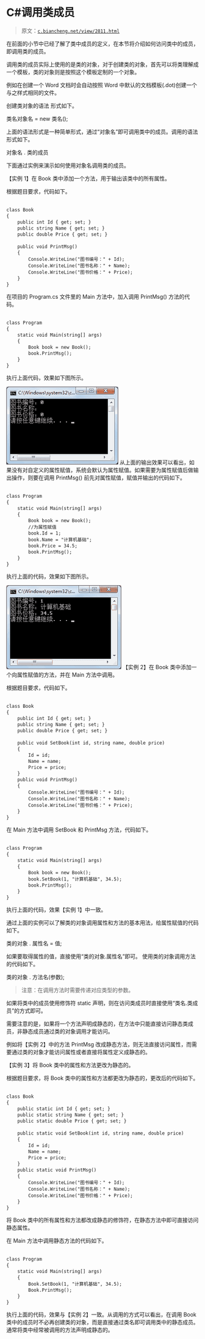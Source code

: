 # C#调用类成员

> 原文：[`c.biancheng.net/view/2811.html`](http://c.biancheng.net/view/2811.html)

在前面的小节中已经了解了类中成员的定义，在本节将介绍如何访问类中的成员，即调用类的成员。

调用类的成员实际上使用的是类的对象，对于创建类的对象，首先可以将类理解成一个模板，类的对象则是按照这个模板定制的一个对象。

例如在创建一个 Word 文档时会自动按照 Word 中默认的文档模板(.dot)创建一个与之样式相同的文件。

创建类对象的语法 形式如下。

类名对象名 = new 类名();

上面的语法形式是一种简单形式，通过“对象名”即可调用类中的成员。调用的语法形式如下。

对象名 . 类的成员

下面通过实例来演示如何使用对象名调用类的成员。

【实例 1】在 Book 类中添加一个方法，用于输出该类中的所有属性。

根据题目要求，代码如下。

```

class Book
{
    public int Id { get; set; }
    public string Name { get; set; }
    public double Price { get; set; }

    public void PrintMsg()
    {
        Console.WriteLine("图书编号：" + Id);
        Console.WriteLine("图书名称：" + Name);
        Console.WriteLine("图书价格：" + Price);
    }
}
```

在项目的 Program.cs 文件里的 Main 方法中，加入调用 PrintMsg() 方法的代码。

```

class Program
{
    static void Main(string[] args)
    {
        Book book = new Book();
        book.PrintMsg();
    }
}
```

执行上面代码，效果如下图所示。

![使用类的对象 调用方法](img/c2b72333f07a3759317000eb781f29ea.png)
从上面的输出效果可以看出，如果没有对自定义的属性赋值，系统会默认为属性赋值。如果需要为属性赋值后做输出操作，则要在调用 PrintMsg() 前先对属性赋值，赋值并输出的代码如下。

```

class Program
{
    static void Main(string[] args)
    {
        Book book = new Book();
        //为属性赋值
        book.Id = 1;
        book.Name = "计算机基础";
        book.Price = 34.5;
        book.PrintMsg();
    }
}
```

执行上面的代码，效果如下图所示。

![为属性赋值并输出](img/8c538bab0438389237609c7c47e7b1a5.png)
【实例 2】在 Book 类中添加一个向属性赋值的方法，并在 Main 方法中调用。

根据题目要求，代码如下。

```

class Book
{
    public int Id { get; set; }
    public string Name { get; set; }
    public double Price { get; set; }

    public void SetBook(int id, string name, double price)
    {
        Id = id;
        Name = name;
        Price = price;
    }
    public void PrintMsg()
    {
        Console.WriteLine("图书编号：" + Id);
        Console.WriteLine("图书名称：" + Name);
        Console.WriteLine("图书价格：" + Price);
    }
}
```

在 Main 方法中调用 SetBook 和 PrintMsg 方法，代码如下。

```

class Program
{
    static void Main(string[] args)
    {
        Book book = new Book();
        book.SetBook(1, "计算机基础", 34.5);
        book.PrintMsg();
    }
}
```

执行上面的代码，效果【实例 1】中一致。

通过上面的实例可以了解类的对象调用属性和方法的基本用法，给属性赋值的代码如下。

类的对象 . 属性名 = 值;

如果要取得属性的值，直接使用“类的对象.属性名”即可。 使用类的对象调用方法的代码如下。

类的对象 . 方法名(参数);

> 注意：在调用方法时需要传递对应类型的参数。

如果将类中的成员使用修饰符 static 声明，则在访问类成员时直接使用“类名.类成员”的方式即可。

需要注意的是，如果将一个方法声明成静态的，在方法中只能直接访问静态类成员，非静态成员通过类的对象调用才能访问。

例如将【实例 2】中的方法 PrintMsg 改成静态方法，则无法直接访问属性，而需要通过类的对象才能访问属性或者直接将属性定义成静态的。

【实例 3】将 Book 类中的属性和方法更改为静态的。

根据题目要求，将 Book 类中的属性和方法都更改为静态的，更改后的代码如下。

```

class Book
{
    public static int Id { get; set; }
    public static string Name { get; set; }
    public static double Price { get; set; }

    public static void SetBook(int id, string name, double price)
    {
        Id = id;
        Name = name;
        Price = price;
    }
    public static void PrintMsg()
    {
        Console.WriteLine("图书编号：" + Id);
        Console.WriteLine("图书名称：" + Name);
        Console.WriteLine("图书价格：" + Price);
    }
}
```

将 Book 类中的所有属性和方法都改成静态的修饰符，在静态方法中即可直接访问静态属性。

在 Main 方法中调用静态方法的代码如下。

```

class Program
{
    static void Main(string[] args)
    {
        Book.SetBook(1, "计算机基础", 34.5);
        Book.PrintMsg();
    }
}
```

执行上面的代码，效果与【实例 2】一致。从调用的方式可以看出，在调用 Book 类中的成员时不必再创建类的对象，而是直接通过类名即可调用类中的静态成员。通常将类中经常被调用的方法声明成静态的。
